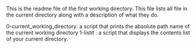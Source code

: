 This is the readme file of the first working directory.
This file lists all file in the current directory along with a description of what 
they do.

0-current_working_directory: a script that prints the absolute path name of the current working directory
1-listit : a script that displays the contents list of your current directory.
